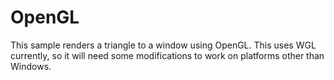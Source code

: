 # OpenGL

This sample renders a triangle to a window using OpenGL.
This uses WGL currently, so it will need some modifications
to work on platforms other than Windows.

